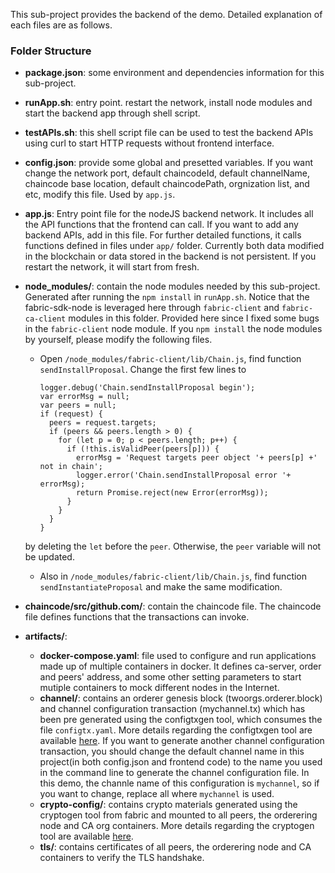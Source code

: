 This sub-project provides the backend of the demo. Detailed explanation of each files are as follows.

### Folder Structure 

* **package.json**: some environment and dependencies information for this sub-project.
* **runApp.sh**: entry point. restart the network, install node modules and start the backend app through shell script.
* **testAPIs.sh**: this shell script file can be used to test the backend APIs using curl to start HTTP requests without frontend interface.
* **config.json**: provide some global and presetted variables. If you want change the network port, default chaincodeId, default channelName, chaincode base location, default chaincodePath, orgnization list, and etc, modify this file. Used by `app.js`.
* **app.js**: Entry point file for the nodeJS backend network. It includes all the API functions that the frontend can call. If you want to add any backend APIs, add in this file. For further detailed functions, it calls functions defined in files under `app/` folder. Currently both data modified in the blockchain or data stored in the backend is not persistent. If you restart the network, it will start from fresh.

* **node_modules/**: contain the node modules needed by this sub-project. Generated after running the `npm install` in `runApp.sh`. Notice that the fabric-sdk-node is leveraged here through `fabric-client` and `fabric-ca-client` modules in this folder. Provided here since I fixed some bugs in the `fabric-client` node module. If you `npm install` the node modules by yourself, please modify the following files. 
  * Open `/node_modules/fabric-client/lib/Chain.js`, find function `sendInstallProposal`. Change the first few lines to
      
        logger.debug('Chain.sendInstallProposal begin');
        var errorMsg = null;
        var peers = null;
        if (request) {
          peers = request.targets;
          if (peers && peers.length > 0) {
            for (let p = 0; p < peers.length; p++) {
              if (!this.isValidPeer(peers[p])) {
                errorMsg = 'Request targets peer object '+ peers[p] +' not in chain';
                logger.error('Chain.sendInstallProposal error '+ errorMsg);
                return Promise.reject(new Error(errorMsg));
              }
            }
          }
        }
   by deleting the `let` before the `peer`. Otherwise, the `peer` variable will not be updated.
  * Also in `/node_modules/fabric-client/lib/Chain.js`, find function `sendInstantiateProposal` and make the same modification.
* **chaincode/src/github.com/**: contain the chaincode file. The chaincode file defines functions that the transactions can invoke.
* **artifacts/**: 
  * **docker-compose.yaml**: file used to configure and run applications made up of multiple containers in docker. It defines ca-server, order and peers' address, and some other setting parameters to start mutiple containers to mock different nodes in the Internet. 
  * **channel/**: contains an orderer genesis block (twoorgs.orderer.block) and channel configuration transaction (mychannel.tx) which has been pre generated using the configtxgen tool, which consumes the file `configtx.yaml`. More details regarding the configtxgen tool are available [here](http://hyperledger-fabric.readthedocs.io/en/latest/getting_started.html#using-the-configtxgen-tool). If you want to generate another channel configuration transaction, you should change the default channel name in this project(in both config.json and frontend code) to the name you used in the command line to generate the channel configuration file. In this demo, the channle name of this configuration is `mychannel`, so if you want to change, replace all where `mychannel` is used.
  * **crypto-config/**: contains crypto materials generated using the cryptogen tool from fabric and mounted to all peers, the orderering node and CA org containers. More details regarding the cryptogen tool are available [here](http://hyperledger-fabric.readthedocs.io/en/latest/getting_started.html#using-the-cryptogen-tool).
  * **tls/**: contains certificates of all peers, the orderering node and CA containers to verify the TLS handshake. 



